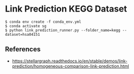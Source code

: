 # Link Prediction KEGG Dataset

```
$ conda env create -f conda_env.yml
$ conda activate sg
$ python link_prediction_runner.py --folder_name=kegg --dataset=hsa04151
```

## References

- https://stellargraph.readthedocs.io/en/stable/demos/link-prediction/homogeneous-comparison-link-prediction.html
